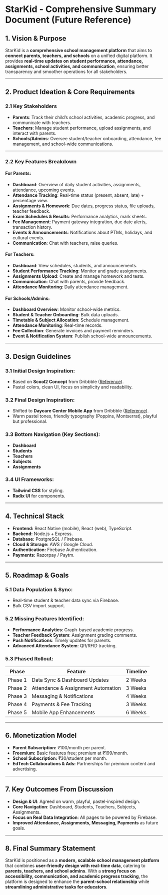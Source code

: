 # **StarKid - Comprehensive Summary Document (Future Reference)**

## **1. Vision & Purpose**

StarKid is a **comprehensive school management platform** that aims to **connect parents, teachers, and schools** on a unified digital platform. It provides **real-time updates on student performance, attendance, assignments, school activities, and communication**, ensuring better transparency and smoother operations for all stakeholders.

---

## **2. Product Ideation & Core Requirements**

### **2.1 Key Stakeholders**

- **Parents**: Track their child’s school activities, academic progress, and communicate with teachers.
- **Teachers**: Manage student performance, upload assignments, and interact with parents.
- **Schools/Admins**: Oversee student/teacher onboarding, attendance, fee management, and school-wide communications.

---

### **2.2 Key Features Breakdown**

#### **For Parents:**

- **Dashboard**: Overview of daily student activities, assignments, attendance, upcoming events.
- **Attendance Tracking**: Real-time status (present, absent, late) + percentage view.
- **Assignments & Homework**: Due dates, progress status, file uploads, teacher feedback.
- **Exam Schedules & Results**: Performance analytics, mark sheets.
- **Fee Management**: Payment gateway integration, due date alerts, transaction history.
- **Events & Announcements**: Notifications about PTMs, holidays, and cultural events.
- **Communication**: Chat with teachers, raise queries.

#### **For Teachers:**

- **Dashboard**: View schedules, students, and announcements.
- **Student Performance Tracking**: Monitor and grade assignments.
- **Assignments Upload**: Create and manage homework and tests.
- **Communication**: Chat with parents, provide feedback.
- **Attendance Monitoring**: Daily attendance management.

#### **For Schools/Admins:**

- **Dashboard Overview**: Monitor school-wide metrics.
- **Student & Teacher Onboarding**: Bulk data uploads.
- **Timetable & Subject Allocation**: Schedule management.
- **Attendance Monitoring**: Real-time records.
- **Fee Collection**: Generate invoices and payment reminders.
- **Event & Notification System**: Publish school-wide announcements.

---

## **3. Design Guidelines**

### **3.1 Initial Design Inspiration:**

- Based on **Scool2 Concept** from Dribbble ([Reference](https://dribbble.com/shots/9713806-Scool2)).
- Pastel colors, clean UI, focus on simplicity and readability.

### **3.2 Final Design Inspiration:**

- Shifted to **Daycare Center Mobile App** from Dribbble ([Reference](https://dribbble.com/shots/16668961-Daycare-Center-Mobile-App)).
- Warm pastel tones, friendly typography (Poppins, Montserrat), playful but professional.

### **3.3 Bottom Navigation (Key Sections):**

- **Dashboard**
- **Students**
- **Teachers**
- **Subjects**
- **Assignments**

### **3.4 UI Frameworks:**

- **Tailwind CSS** for styling.
- **Radix UI** for components.

---

## **4. Technical Stack**

- **Frontend:** React Native (mobile), React (web), TypeScript.
- **Backend:** Node.js + Express.
- **Database:** PostgreSQL / Firebase.
- **Cloud & Storage:** AWS / Google Cloud.
- **Authentication:** Firebase Authentication.
- **Payments:** Razorpay / Paytm.

---

## **5. Roadmap & Goals**

### **5.1 Data Population & Sync:**

- Real-time student & teacher data sync via Firebase.
- Bulk CSV import support.

### **5.2 Missing Features Identified:**

- **Performance Analytics**: Graph-based academic progress.
- **Teacher Feedback System**: Assignment grading comments.
- **Push Notifications**: Timely updates for parents.
- **Advanced Attendance System**: QR/RFID tracking.

### **5.3 Phased Rollout:**

| Phase   | Feature                            | Timeline |
| ------- | ---------------------------------- | -------- |
| Phase 1 | Data Sync & Dashboard Updates      | 2 Weeks  |
| Phase 2 | Attendance & Assignment Automation | 3 Weeks  |
| Phase 3 | Messaging & Notifications          | 4 Weeks  |
| Phase 4 | Payments & Fee Tracking            | 3 Weeks  |
| Phase 5 | Mobile App Enhancements            | 6 Weeks  |

---

## **6. Monetization Model**

- **Parent Subscription:** ₹100/month per parent.
- **Freemium:** Basic features free; premium at ₹199/month.
- **School Subscription:** ₹30/student per month.
- **EdTech Collaborations & Ads:** Partnerships for premium content and advertising.

---

## **7. Key Outcomes From Discussion**

- **Design & UI**: Agreed on warm, playful, pastel-inspired design.
- **Core Navigation**: Dashboard, Students, Teachers, Subjects, Assignments.
- **Focus on Real Data Integration**: All pages to be powered by Firebase.
- **Improved Attendance, Assignments, Messaging, Payments** as future goals.

---

## **8. Final Summary Statement**

StarKid is positioned as a **modern, scalable school management platform** that combines **user-friendly design with real-time data**, catering to **parents, teachers, and school admins**. With a **strong focus on accessibility, communication, and academic progress tracking**, the platform is designed to enhance the **parent-school relationship** while **streamlining administrative tasks for educators**.
